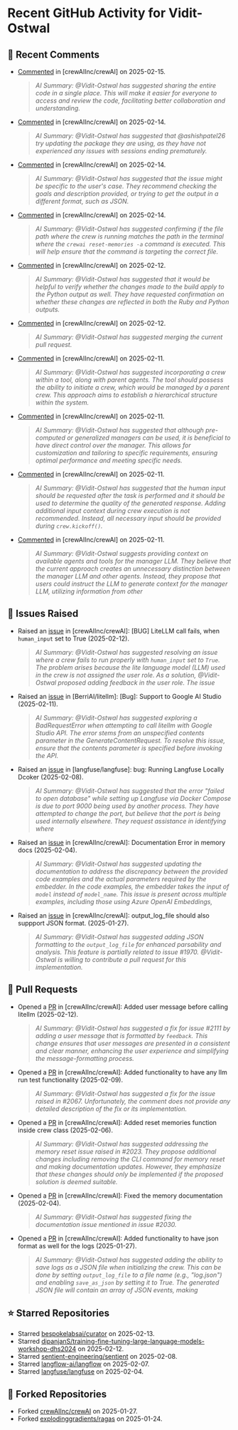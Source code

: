 # Recent GitHub Activity for Vidit-Ostwal

## 💬 Recent Comments
- [Commented](https://github.com/crewAIInc/crewAI/issues/2131#issuecomment-2660681309) in [crewAIInc/crewAI] on 2025-02-15.
  > *AI Summary: @Vidit-Ostwal has suggested sharing the entire code in a single place. This will make it easier for everyone to access and review the code, facilitating better collaboration and understanding.*
- [Commented](https://github.com/crewAIInc/crewAI/issues/2102#issuecomment-2659922689) in [crewAIInc/crewAI] on 2025-02-14.
  > *AI Summary: @Vidit-Ostwal has suggested that @ashishpatel26 try updating the package they are using, as they have not experienced any issues with sessions ending prematurely.*
- [Commented](https://github.com/crewAIInc/crewAI/issues/2105#issuecomment-2659884693) in [crewAIInc/crewAI] on 2025-02-14.
  > *AI Summary: @Vidit-Ostwal has suggested that the issue might be specific to the user's case. They recommend checking the goals and description provided, or trying to get the output in a different format, such as JSON.*
- [Commented](https://github.com/crewAIInc/crewAI/issues/2123#issuecomment-2659864458) in [crewAIInc/crewAI] on 2025-02-14.
  > *AI Summary: @Vidit-Ostwal has suggested confirming if the file path where the crew is running matches the path in the terminal where the `crewai reset-memories -a` command is executed. This will help ensure that the command is targeting the correct file.*
- [Commented](https://github.com/crewAIInc/crewAI/issues/2105#issuecomment-2653744764) in [crewAIInc/crewAI] on 2025-02-12.
  > *AI Summary: @Vidit-Ostwal has suggested that it would be helpful to verify whether the changes made to the build apply to the Python output as well. They have requested confirmation on whether these changes are reflected in both the Ruby and Python outputs.*
- [Commented](https://github.com/crewAIInc/crewAI/pull/2071#issuecomment-2653722469) in [crewAIInc/crewAI] on 2025-02-12.
  > *AI Summary: @Vidit-Ostwal has suggested merging the current pull request.*
- [Commented](https://github.com/crewAIInc/crewAI/issues/2097#issuecomment-2651667767) in [crewAIInc/crewAI] on 2025-02-11.
  > *AI Summary: @Vidit-Ostwal has suggested incorporating a crew within a tool, along with parent agents. The tool should possess the ability to initiate a crew, which would be managed by a parent crew. This approach aims to establish a hierarchical structure within the system.*
- [Commented](https://github.com/crewAIInc/crewAI/issues/2095#issuecomment-2651664099) in [crewAIInc/crewAI] on 2025-02-11.
  > *AI Summary: @Vidit-Ostwal has suggested that although pre-computed or generalized managers can be used, it is beneficial to have direct control over the manager. This allows for customization and tailoring to specific requirements, ensuring optimal performance and meeting specific needs.*
- [Commented](https://github.com/crewAIInc/crewAI/issues/2092#issuecomment-2651660502) in [crewAIInc/crewAI] on 2025-02-11.
  > *AI Summary: @Vidit-Ostwal has suggested that the human input should be requested after the task is performed and it should be used to determine the quality of the generated response. Adding additional input context during crew execution is not recommended. Instead, all necessary input should be provided during `crew.kickoff()`.*
- [Commented](https://github.com/crewAIInc/crewAI/issues/2095#issuecomment-2650913664) in [crewAIInc/crewAI] on 2025-02-11.
  > *AI Summary: @Vidit-Ostwal suggests providing context on available agents and tools for the manager LLM. They believe that the current approach creates an unnecessary distinction between the manager LLM and other agents. Instead, they propose that users could instruct the LLM to generate context for the manager LLM, utilizing information from other*

## 🐛 Issues Raised
- Raised an [issue](https://github.com/crewAIInc/crewAI/issues/2111) in [crewAIInc/crewAI]: [BUG] LiteLLM call fails, when `human_input` set to True (2025-02-12).
  > *AI Summary: @Vidit-Ostwal has suggested resolving an issue where a crew fails to run properly with `human_input` set to `True`. The problem arises because the lite language model (LLM) used in the crew is not assigned the user role. As a solution, @Vidit-Ostwal proposed adding feedback in the user role. The issue*
- Raised an [issue](https://github.com/BerriAI/litellm/issues/8467) in [BerriAI/litellm]: [Bug]: Support to Google AI Studio (2025-02-11).
  > *AI Summary: @Vidit-Ostwal has suggested exploring a BadRequestError when attempting to call litellm with Google Studio API. The error stems from an unspecified contents parameter in the GenerateContentRequest. To resolve this issue, ensure that the contents parameter is specified before invoking the API.*
- Raised an [issue](https://github.com/langfuse/langfuse/issues/5432) in [langfuse/langfuse]: bug: Running Langfuse Locally Dcoker (2025-02-08).
  > *AI Summary: @Vidit-Ostwal has suggested that the error "failed to open database" while setting up Langfuse via Docker Compose is due to port 9000 being used by another process. They have attempted to change the port, but believe that the port is being used internally elsewhere. They request assistance in identifying where*
- Raised an [issue](https://github.com/crewAIInc/crewAI/issues/2030) in [crewAIInc/crewAI]: Documentation Error in memory docs (2025-02-04).
  > *AI Summary: @Vidit-Ostwal has suggested updating the documentation to address the discrepancy between the provided code examples and the actual parameters required by the embedder. In the code examples, the embedder takes the input of `model` instead of `model_name`. This issue is present across multiple examples, including those using Azure OpenAI Embeddings,*
- Raised an [issue](https://github.com/crewAIInc/crewAI/issues/1984) in [crewAIInc/crewAI]: output_log_file should also suppport JSON format. (2025-01-27).
  > *AI Summary: @Vidit-Ostwal has suggested adding JSON formatting to the `output_log_file` for enhanced parsability and analysis. This feature is partially related to issue #1970. @Vidit-Ostwal is willing to contribute a pull request for this implementation.*

## 🚀 Pull Requests
- Opened a [PR](https://github.com/crewAIInc/crewAI/pull/2112) in [crewAIInc/crewAI]: Added user message before calling litellm (2025-02-12).
  > *AI Summary: @Vidit-Ostwal has suggested a fix for issue #2111 by adding a user message that is formatted by `feedback`. This change ensures that user messages are presented in a consistent and clear manner, enhancing the user experience and simplifying the message-formatting process.*
- Opened a [PR](https://github.com/crewAIInc/crewAI/pull/2071) in [crewAIInc/crewAI]: Added functionality to have any llm run test functionality (2025-02-09).
  > *AI Summary: @Vidit-Ostwal has suggested a fix for the issue raised in #2067. Unfortunately, the comment does not provide any detailed description of the fix or its implementation.*
- Opened a [PR](https://github.com/crewAIInc/crewAI/pull/2047) in [crewAIInc/crewAI]: Added reset memories function inside crew class (2025-02-06).
  > *AI Summary: @Vidit-Ostwal has suggested addressing the memory reset issue raised in #2023. They propose additional changes including removing the CLI command for memory reset and making documentation updates. However, they emphasize that these changes should only be implemented if the proposed solution is deemed suitable.*
- Opened a [PR](https://github.com/crewAIInc/crewAI/pull/2031) in [crewAIInc/crewAI]: Fixed the memory documentation (2025-02-04).
  > *AI Summary: @Vidit-Ostwal has suggested fixing the documentation issue mentioned in issue #2030.*
- Opened a [PR](https://github.com/crewAIInc/crewAI/pull/1985) in [crewAIInc/crewAI]: Added functionality to have json format as well for the logs (2025-01-27).
  > *AI Summary: @Vidit-Ostwal has suggested adding the ability to save logs as a JSON file when initializing the crew. This can be done by setting `output_log_file` to a file name (e.g., "log.json") and enabling `save_as_json` by setting it to True. The generated JSON file will contain an array of JSON events, making*

## ⭐ Starred Repositories
- Starred [bespokelabsai/curator](https://github.com/bespokelabsai/curator) on 2025-02-13.
- Starred [dipanjanS/training-fine-tuning-large-language-models-workshop-dhs2024](https://github.com/dipanjanS/training-fine-tuning-large-language-models-workshop-dhs2024) on 2025-02-12.
- Starred [sentient-engineering/sentient](https://github.com/sentient-engineering/sentient) on 2025-02-08.
- Starred [langflow-ai/langflow](https://github.com/langflow-ai/langflow) on 2025-02-07.
- Starred [langfuse/langfuse](https://github.com/langfuse/langfuse) on 2025-02-04.

## 🍴 Forked Repositories
- Forked [crewAIInc/crewAI](https://github.com/Vidit-Ostwal/crewAI) on 2025-01-27.
- Forked [explodinggradients/ragas](https://github.com/Vidit-Ostwal/ragas) on 2025-01-24.
